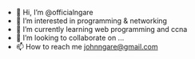 - 👋 Hi, I’m @officialngare
- 👀 I’m interested in programming & networking
- 🌱 I’m currently learning web programming and ccna
- 💞️ I’m looking to collaborate on ...
- 📫 How to reach me johnngare@gmail.com

<!---
officialngare/officialngare is a ✨ special ✨ repository because its `README.md` (this file) appears on your GitHub profile.
You can click the Preview link to take a look at your changes.
--->
